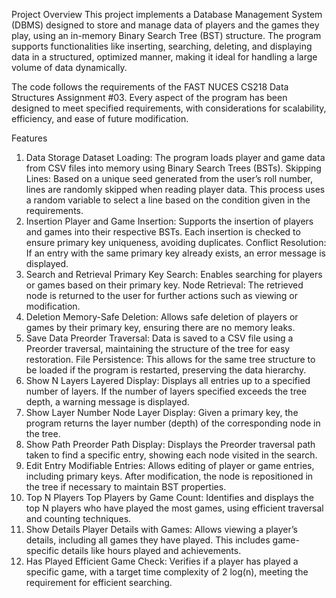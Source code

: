 Project Overview
This project implements a Database Management System (DBMS) designed to store and manage data of players and the games they play, using an in-memory Binary Search Tree (BST) structure. The program supports functionalities like inserting, searching, deleting, and displaying data in a structured, optimized manner, making it ideal for handling a large volume of data dynamically.

The code follows the requirements of the FAST NUCES CS218 Data Structures Assignment #03. Every aspect of the program has been designed to meet specified requirements, with considerations for scalability, efficiency, and ease of future modification.

Features
1. Data Storage
Dataset Loading: The program loads player and game data from CSV files into memory using Binary Search Trees (BSTs).
Skipping Lines: Based on a unique seed generated from the user’s roll number, lines are randomly skipped when reading player data. This process uses a random variable to select a line based on the condition given in the requirements.
2. Insertion
Player and Game Insertion: Supports the insertion of players and games into their respective BSTs. Each insertion is checked to ensure primary key uniqueness, avoiding duplicates.
Conflict Resolution: If an entry with the same primary key already exists, an error message is displayed.
3. Search and Retrieval
Primary Key Search: Enables searching for players or games based on their primary key.
Node Retrieval: The retrieved node is returned to the user for further actions such as viewing or modification.
4. Deletion
Memory-Safe Deletion: Allows safe deletion of players or games by their primary key, ensuring there are no memory leaks.
5. Save Data
Preorder Traversal: Data is saved to a CSV file using a Preorder traversal, maintaining the structure of the tree for easy restoration.
File Persistence: This allows for the same tree structure to be loaded if the program is restarted, preserving the data hierarchy.
6. Show N Layers
Layered Display: Displays all entries up to a specified number of layers. If the number of layers specified exceeds the tree depth, a warning message is displayed.
7. Show Layer Number
Node Layer Display: Given a primary key, the program returns the layer number (depth) of the corresponding node in the tree.
8. Show Path
Preorder Path Display: Displays the Preorder traversal path taken to find a specific entry, showing each node visited in the search.
9. Edit Entry
Modifiable Entries: Allows editing of player or game entries, including primary keys. After modification, the node is repositioned in the tree if necessary to maintain BST properties.
10. Top N Players
Top Players by Game Count: Identifies and displays the top N players who have played the most games, using efficient traversal and counting techniques.
11. Show Details
Player Details with Games: Allows viewing a player’s details, including all games they have played. This includes game-specific details like hours played and achievements.
12. Has Played
Efficient Game Check: Verifies if a player has played a specific game, with a target time complexity of 2 log(n), meeting the requirement for efficient searching.

